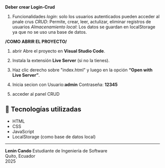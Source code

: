 **Deber crear Login-Crud**

1. Funcionalidades 
*login*: solo los usuarios autenticados pueden acceder al pnale crus
*CRUD*: Permite, crear, leer, actulizar, eliminar registros de usuarios
*Almacenamiento local*: Los datos se guardan en localStorage ya que no se uso una base de datos.

**/COMO ABRIR EL PROYECTO/**
1. abrir Abre el proyecto en **Visual Studio Code**.
2. Instala la extensión **Live Server** (si no la tienes).
3. Haz clic derecho sobre "index.html" y luego en la opción 
**“Open with Live Server”**.

4. Inicia secion con 
Usuario:**admin**
Contraseña: **12345**
5. acceder al panel CRUD 

## 🧱 Tecnologías utilizadas

- HTML
- CSS
- JavaScript 
- LocalStorage (como base de datos local)

---
**Lenin Cando**
Estudiante de Ingeniería de Software  
Quito, Ecuador  
2025